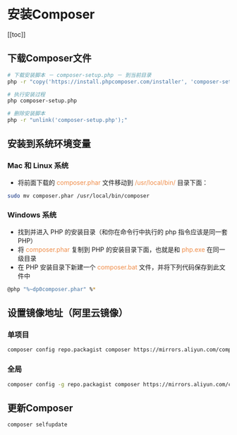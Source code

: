 # 安装Composer

[[toc]]

## 下载Composer文件
```sh
# 下载安装脚本 － composer-setup.php － 到当前目录
php -r "copy('https://install.phpcomposer.com/installer', 'composer-setup.php');"

# 执行安装过程
php composer-setup.php

# 删除安装脚本
php -r "unlink('composer-setup.php');"
```

## 安装到系统环境变量

### Mac 和 Linux 系统
- 将前面下载的 <font color="#f08d49">composer.phar</font> 文件移动到 <font color="#f08d49">/usr/local/bin/</font> 目录下面：
```sh
sudo mv composer.phar /usr/local/bin/composer
```

### Windows 系统
- 找到并进入 PHP 的安装目录（和你在命令行中执行的 php 指令应该是同一套 PHP）
- 将 <font color="#f08d49">composer.phar</font> 复制到 PHP 的安装目录下面，也就是和 <font color="#f08d49">php.exe</font> 在同一级目录
- 在 PHP 安装目录下新建一个 <font color="#f08d49">composer.bat</font> 文件，并将下列代码保存到此文件中
```sh
@php "%~dp0composer.phar" %*
```

## 设置镜像地址（阿里云镜像）
### 单项目
```sh
composer config repo.packagist composer https://mirrors.aliyun.com/composer/
```

### 全局
```sh
composer config -g repo.packagist composer https://mirrors.aliyun.com/composer/
```
	
## 更新Composer
```sh
composer selfupdate
```